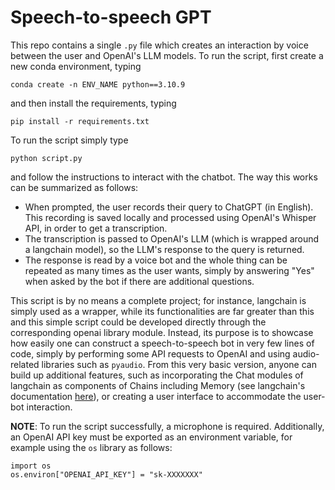 # Speech-to-speech GPT

This repo contains a single `.py` file which creates an interaction by voice between the user and OpenAI's LLM models. To run the script, first create a new conda environment, typing

```
conda create -n ENV_NAME python==3.10.9
```

and then install the requirements, typing

```
pip install -r requirements.txt
```

To run the script simply type

```
python script.py
```

and follow the instructions to interact with the chatbot. The way this works can be summarized as follows:

- When prompted, the user records their query to ChatGPT (in English). This recording is saved locally and processed using OpenAI's Whisper API, in order to get a transcription.
- The transcription is passed to OpenAI's LLM (which is wrapped around a langchain model), so the LLM's response to the query is returned.
- The response is read by a voice bot and the whole thing can be repeated as many times as the user wants, simply by answering "Yes" when asked by the bot if there are additional questions.

This script is by no means a complete project; for instance, langchain is simply used as a wrapper, while its functionalities are far greater than this and this simple script could be developed directly through the corresponding openai library module. Instead, its purpose is to showcase how easily one can construct a speech-to-speech bot in very few lines of code, simply by performing some API requests to OpenAI and using audio-related libraries such as `pyaudio`. From this very basic version, anyone can build up additional features, such as incorporating the Chat modules of langchain as components of Chains including Memory (see langchain's documentation [here](https://python.langchain.com/en/latest/index.html)), or creating a user interface to accommodate the user-bot interaction.

**NOTE**: To run the script successfully, a microphone is required. Additionally, an OpenAI API key must be exported as an environment variable, for example using the `os` library as follows:

```
import os
os.environ["OPENAI_API_KEY"] = "sk-XXXXXXX"
```
